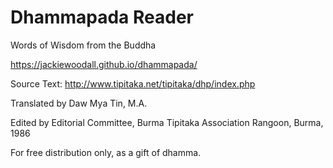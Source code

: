 Dhammapada Reader
=================
Words of Wisdom from the Buddha

https://jackiewoodall.github.io/dhammapada/

Source Text: http://www.tipitaka.net/tipitaka/dhp/index.php

Translated by Daw Mya Tin, M.A.

Edited by Editorial Committee, Burma Tipitaka Association Rangoon, Burma, 1986

For free distribution only, as a gift of dhamma.
